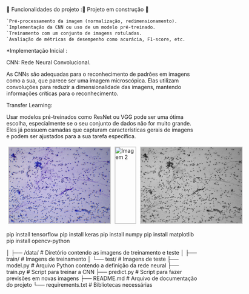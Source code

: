 🔨 Funcionalidades do projeto :🚧 Projeto em construção 🚧

    `Pré-processamento da imagem (normalização, redimensionamento).
    `Implementação da CNN ou uso de um modelo pré-treinado.
    `Treinamento com um conjunto de imagens rotuladas.
    `Avaliação de métricas de desempenho como acurácia, F1-score, etc.

*Implementação Inicial :

CNN: Rede Neural Convolucional.

As CNNs são adequadas para o reconhecimento de padrões em imagens como a sua, que parece ser uma imagem microscópica. Elas utilizam convoluções para reduzir a dimensionalidade das imagens, mantendo informações críticas para o reconhecimento.

Transfer Learning:

Usar modelos pré-treinados como ResNet ou VGG pode ser uma ótima escolha, especialmente se o seu conjunto de dados não for muito grande. Eles já possuem camadas que capturam características gerais de imagens e podem ser ajustados para a sua tarefa específica.

<head>
    <meta charset="UTF-8">
    <meta name="viewport" content="width=device-width, initial-scale=1.0">
    <title>Imagens Lado a Lado</title>
    <style>
        .image-container {
            display: flex; /* Coloca as imagens lado a lado */
            justify-content: space-between; /* Espaçamento uniforme entre as imagens */
            align-items: center; /* Centraliza verticalmente */
            width: 100%; /* Largura total do contêiner */
        }
        .image-container img {
            width: 300px; /* Largura fixa para todas as imagens */
            height: 200px; /* Altura fixa para todas as imagens */
            object-fit: cover; /* Garante que a imagem cubra o espaço sem distorcer */
            border: 2px solid #ccc; /* Adiciona uma borda para melhor visualização */
            margin: 5px; /* Espaçamento entre as imagens */
        }
    </style>
</head>

<div class="image-container">
        <img src="CX 1.1 FD_2.jpg" alt=" # Imagem Inicial">
        <img src="CX_1.1_FD_2_bw.jpg" alt="Imagem 2"# Imagem de camada 2 tratamento de Coloração>
        <img src="CX_1.1_FD_2_grayscale.jpg" alt="# Imagem camada Cinza tratamento aninhado">
    </div>

pip install tensorflow pip install keras pip install numpy pip install matplotlib pip install opencv-python

│ ├── /data/ # Diretório contendo as imagens de treinamento e teste │ ├── train/ # Imagens de treinamento │ └── test/ # Imagens de teste ├── model.py # Arquivo Python contendo a definição da rede neural ├── train.py # Script para treinar a CNN ├── predict.py # Script para fazer previsões em novas imagens ├── README.md # Arquivo de documentação do projeto └── requirements.txt # Bibliotecas necessárias


